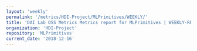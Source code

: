 ```yaml
---
layout: 'weekly'
permalink: '/metrics/HDI-Project/MLPrimitives/WEEKLY/'
title: 'DAI Lab OSS Metrics Metrics report for MLPrimitives | WEEKLY-REPORT-2018-12-16'
organization: 'HDI-Project'
repository: 'MLPrimitives'
current_date: '2018-12-16'
---
```

